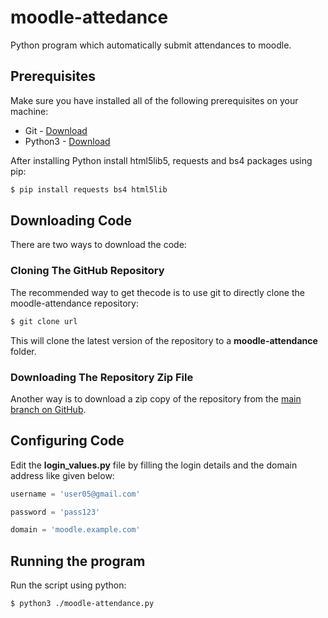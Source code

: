 # moodle-attedance
Python program which automatically submit attendances to moodle.

## Prerequisites
Make sure you have installed all of the following prerequisites on your machine:
* Git - [Download](https://git-scm.com/downloads)
* Python3 - [Download](https://www.python.org/downloads/)

After installing Python install html5lib5, requests and bs4 packages using pip:
```bash
$ pip install requests bs4 html5lib
```
## Downloading Code
There are two ways to download the code:

### Cloning The GitHub Repository
The recommended way to get thecode is to use git to directly clone the moodle-attendance repository:

```bash
$ git clone url
```

This will clone the latest version of the repository to a **moodle-attendance** folder.

### Downloading The Repository Zip File
Another way is to download a zip copy of the repository from the [main branch on GitHub](moodle-attendance.zip).

## Configuring Code
Edit the **login_values.py** file by filling the login details and the domain address like given below:
```python
username = 'user05@gmail.com'

password = 'pass123'

domain = 'moodle.example.com'
```

## Running the program

Run the script using python:

```bash
$ python3 ./moodle-attendance.py
```
